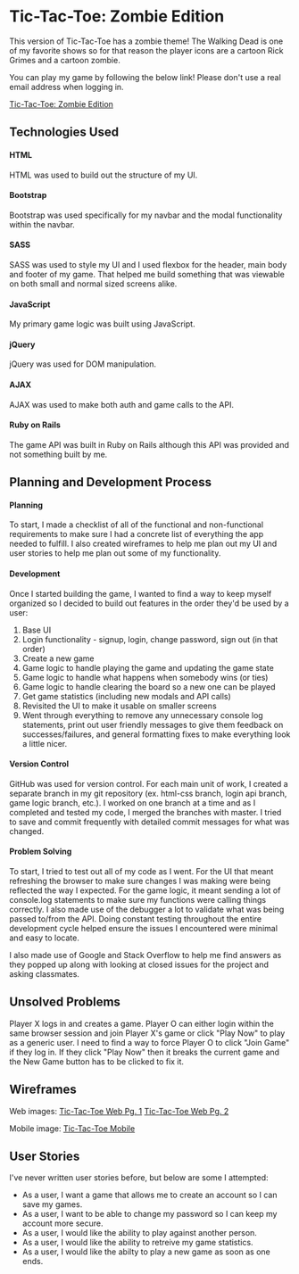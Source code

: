 # Tic-Tac-Toe: Zombie Edition
This version of Tic-Tac-Toe has a zombie theme!  The Walking Dead is one of my
favorite shows so for that reason the player icons are a cartoon Rick Grimes
and a cartoon zombie.

You can play my game by following the below link!  Please don't use a real email
address when logging in.

[Tic-Tac-Toe: Zombie Edition](https://kibs86.github.io/tic-tac-toe-project)

## Technologies Used

#### HTML
HTML was used to build out the structure of my UI.

#### Bootstrap
Bootstrap was used specifically for my navbar and the modal functionality within
the navbar.

#### SASS
SASS was used to style my UI and I used flexbox for the header, main body and
footer of my game.  That helped me build something that was viewable on both
small and normal sized screens alike.

#### JavaScript
My primary game logic was built using JavaScript.

#### jQuery
jQuery was used for DOM manipulation.

#### AJAX
AJAX was used to make both auth and game calls to the API.

#### Ruby on Rails
The game API was built in Ruby on Rails although this API was provided and
not something built by me.

## Planning and Development Process

#### Planning
To start, I made a checklist of all of the functional and non-functional
requirements to make sure I had a concrete list of everything the app needed
to fulfill.  I also created wireframes to help me plan out my UI and user stories
to help me plan out some of my functionality.

#### Development
Once I started building the game, I wanted to find a way to keep myself
organized so I decided to build out features in the order they'd be used by a
user:

1. Base UI
1. Login functionality - signup, login, change password, sign out (in that order)
1. Create a new game
1. Game logic to handle playing the game and updating the game state
1. Game logic to handle what happens when somebody wins (or ties)
1. Game logic to handle clearing the board so a new one can be played
1. Get game statistics (including new modals and API calls)
1. Revisited the UI to make it usable on smaller screens
1. Went through everything to remove any unnecessary console log statements,
print out user friendly messages to give them feedback on successes/failures,
and general formatting fixes to make everything look a little nicer.

#### Version Control
GitHub was used for version control. For each main unit of work, I created a
separate branch in my git repository (ex. html-css branch, login api branch,
game logic branch, etc.).  I worked on one branch at a time and as I completed
and tested my code, I merged the branches with master.  I tried to save and
commit frequently with detailed commit messages for what was changed.

#### Problem Solving
To start, I tried to test out all of my code as I went.  For the UI that meant
refreshing the browser to make sure changes I was making were being reflected
the way I expected.  For the game logic, it meant sending a lot of console.log
statements to make sure my functions were calling things correctly.  I also
made use of the debugger a lot to validate what was being passed to/from the API.
Doing constant testing throughout the entire development cycle helped ensure
the issues I encountered were minimal and easy to locate.

I also made use of Google and Stack Overflow to help me find answers as they
popped up along with looking at closed issues for the project and asking
classmates.

## Unsolved Problems
Player X logs in and creates a game. Player O can either login within the
same browser session and join Player X's game or click "Play Now" to play as
a generic user. I need to find a way to force Player O to click "Join Game"
if they log in.  If they click "Play Now" then it breaks the current game and
the New Game button has to be clicked to fix it.

## Wireframes
Web images:
[Tic-Tac-Toe Web Pg. 1](http://imgur.com/UepNPW9 "Tic Tac Toe Web Page 1")
[Tic-Tac-Toe Web Pg. 2](http://imgur.com/21dwbm2 "Tic Tac Toe Web Page 2")

Mobile image:
[Tic-Tac-Toe Mobile](http://imgur.com/YyMZ14x "Tic Tac Toe Mobile")

## User Stories
I've never written user stories before, but below are some I attempted:
* As a user, I want a game that allows me to create an account so I can save my games.
* As a user, I want to be able to change my password so I can keep my account more secure.
* As a user, I would like the ability to play against another person.
* As a user, I would like the ability to retreive my game statistics.
* As a user, I would like the abilty to play a new game as soon as one ends.

